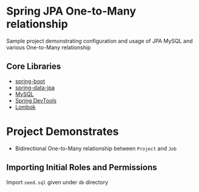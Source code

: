 # Spring JPA One-to-Many relationship

Sample project demonstrating configuration and usage of JPA MySQL and various One-to-Many relationship

## Core Libraries

-   [spring-boot](https://spring.io/projects/spring-boot)
-   [spring-data-jpa](https://spring.io/projects/spring-data-jpa)
-   [MySQL](https://dev.mysql.com/downloads/mysql)
-   [Spring DevTools](https://docs.spring.io/spring-boot/docs/1.5.16.RELEASE/reference/html/using-boot-devtools.html)
-   [Lombok](https://projectlombok.org)

# Project Demonstrates

-   Bidirectional One-to-Many relationship between `Project` and `Job`

## Importing Initial Roles and Permissions

Import `seed.sql` given under `db` directory
